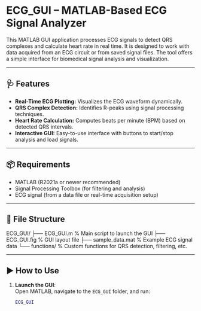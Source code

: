 # ECG_GUI – MATLAB-Based ECG Signal Analyzer

This MATLAB GUI application processes ECG signals to detect QRS complexes and calculate heart rate in real time. It is designed to work with data acquired from an ECG circuit or from saved signal files. The tool offers a simple interface for biomedical signal analysis and visualization.

---

## 🩺 Features

- **Real-Time ECG Plotting:** Visualizes the ECG waveform dynamically.
- **QRS Complex Detection:** Identifies R-peaks using signal processing techniques.
- **Heart Rate Calculation:** Computes beats per minute (BPM) based on detected QRS intervals.
- **Interactive GUI:** Easy-to-use interface with buttons to start/stop analysis and load signals.

---

## 📦 Requirements

- MATLAB (R2021a or newer recommended)
- Signal Processing Toolbox (for filtering and analysis)
- ECG signal (from a data file or real-time acquisition setup)

---

## 📁 File Structure

ECG_GUI/
├── ECG_GUI.m % Main script to launch the GUI
├── ECG_GUI.fig % GUI layout file
├── sample_data.mat % Example ECG signal data
└── functions/ % Custom functions for QRS detection, filtering, etc.


---

## ▶️ How to Use

1. **Launch the GUI**:  
   Open MATLAB, navigate to the `ECG_GUI` folder, and run:
   ```matlab
   ECG_GUI
